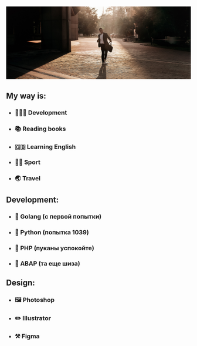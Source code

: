 ![Header](https://github.com/ZOORoman/zooroman/blob/main/img/lets_work.jpg)
## My way is:
- ### 👨🏻‍💻 Development
- ### 📚 Reading books
- ### 🇬🇧 Learning English
- ### 💪🏻 Sport
- ### 🌏 Travel

## Development:
- ### 🦫 Golang   (с первой попытки)

- ### 🐍 Python   (попытка 1039)

- ### 🐘 PHP      (пуканы успокойте)

- ### 🙈 ABAP     (та еще шиза)

## Design:

- ### 🖼 Photoshop
- ### ✏️ Illustrator
- ### ⚒️ Figma
